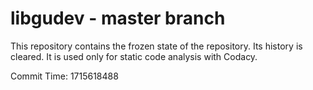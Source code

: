 # libgudev - master branch

This repository contains the frozen state of the repository.
Its history is cleared. It is used only for static code
analysis with Codacy.

Commit Time: 1715618488